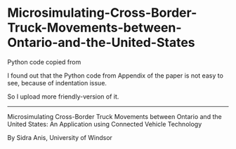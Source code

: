 # Microsimulating-Cross-Border-Truck-Movements-between-Ontario-and-the-United-States
Python code copied from 

I found out that the Python code from Appendix of the paper is not easy to see, because of indentation issue.

So I upload more friendly-version of it.

* * *

Microsimulating Cross-Border Truck Movements between Ontario and the United States: An Application using Connected Vehicle Technology

By Sidra Anis, University of Windsor
